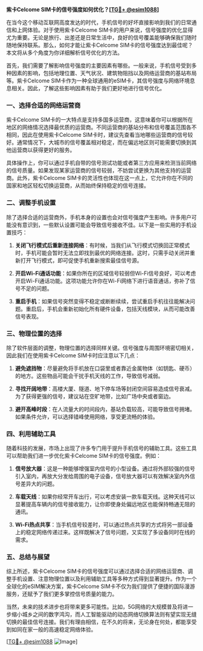 **紫卡Celcome SIM卡的信号强度如何优化？[[TG💪+ @esim1088](https://t.me/s/esim1088)]**

在当今这个移动互联网高度发达的时代，手机信号的好坏直接影响到我们的日常通信和上网体验。对于使用紫卡Celcome SIM卡的用户来说，信号强度的优化显得尤为重要。无论是旅行、出差还是日常生活中，良好的信号覆盖能够确保我们随时随地保持联系。那么，如何才能让紫卡Celcome SIM卡的信号强度达到最佳呢？本文将从多个角度为你详细解析信号优化的方法。

首先，我们需要了解影响信号强度的主要因素有哪些。一般来说，手机信号受到多种因素的影响，包括地理位置、天气状况、建筑物阻挡以及网络运营商的基站布局等。紫卡Celcome SIM卡作为一种全球通用的eSIM卡，其信号强度与网络环境息息相关。因此，了解这些影响因素有助于我们更好地进行信号优化。

### 一、选择合适的网络运营商

紫卡Celcome SIM卡的一大特点是支持多国多运营商，这意味着你可以根据所在地区的网络情况选择最优质的运营商。不同运营商的基站分布和信号覆盖范围各不相同，因此在使用紫卡Celcome SIM卡时，建议先查看当地哪些运营商的信号较好。通常情况下，大城市的信号覆盖相对稳定，而在偏远地区则可能需要切换到其他运营商以获得更好的服务。

具体操作上，你可以通过手机自带的信号测试功能或者第三方应用来检测当前网络的信号质量。如果发现某家运营商的信号较弱，不妨尝试更换为其他支持的运营商。此外，紫卡Celcome SIM卡的灵活性也体现在这一点上，它允许你在不同的国家和地区轻松切换运营商，从而始终保持稳定的信号连接。

### 二、调整手机设置

除了选择合适的运营商外，手机本身的设置也会对信号强度产生影响。许多用户可能没有意识到，一些默认设置可能会导致信号接收不佳。以下是一些实用的手机设置技巧：

1. **关闭飞行模式后重新连接网络**：有时候，当我们从飞行模式切换回正常模式时，手机可能会暂时无法立即找到最优的网络连接。这时，只需手动关闭并重新打开飞行模式，即可促使手机重新搜索最佳信号源。
   
2. **开启Wi-Fi通话功能**：如果你所在的区域信号较弱但Wi-Fi信号良好，可以考虑开启Wi-Fi通话功能。这项功能允许你在Wi-Fi网络下进行语音通话，弥补了信号不足的问题。

3. **重启手机**：如果信号突然变得不稳定或断断续续，尝试重启手机往往能解决问题。重启后，手机会重新初始化所有硬件设备，包括天线模块，从而可能改善信号表现。

### 三、物理位置的选择

除了软件层面的调整，物理位置的选择同样关键。信号强度与周围环境密切相关，因此我们在使用紫卡Celcome SIM卡时应注意以下几点：

1. **避免遮挡物**：尽量避免将手机放在口袋里或者靠近金属物体（如钥匙、硬币）的地方。这些物品可能会干扰手机天线的工作，导致信号减弱。

2. **寻找开阔地带**：高楼大厦、隧道、地下停车场等封闭空间容易造成信号衰减。为了获得更强的信号，建议站在空旷地带，比如广场中央或者窗边。

3. **避开高峰时段**：在人流量大的时间段内，基站负载较高，可能导致信号拥堵。如果条件允许，可以选择错峰使用网络，享受更流畅的体验。

### 四、利用辅助工具

随着科技的发展，市场上出现了许多专门用于提升手机信号的辅助工具。这些工具可以帮助我们进一步优化紫卡Celcome SIM卡的信号强度。例如：

1. **信号放大器**：这是一种能够增强室内信号的小型设备。通过将外部较强的信号引入室内，再放大分发给周围的电子设备，信号放大器可以有效解决室内外信号差异大的问题。

2. **车载天线**：如果你经常开车出行，可以考虑安装一款车载天线。这种天线可以显著提高车辆内的信号接收能力，让你即使身处偏远地区也能保持畅通无阻的通讯。

3. **Wi-Fi热点共享**：当手机信号较差时，可以通过热点共享的方式将另一部设备上的稳定网络传递过来。这样既解决了信号问题，又实现了多设备同时在线的需求。

### 五、总结与展望

综上所述，紫卡Celcome SIM卡的信号强度可以通过选择合适的网络运营商、调整手机设置、注意物理位置以及利用辅助工具等多种方式得到显著提升。作为一个全球化的eSIM解决方案，紫卡Celcome SIM卡不仅为我们提供了便捷的国际漫游服务，还赋予了我们更多掌控信号质量的能力。

当然，未来的技术进步也将带来更多可能性。比如，5G网络的大规模普及将进一步缩小城乡之间的数字鸿沟，而人工智能驱动的动态网络切换算法则有望实现无缝切换的最佳信号连接。我们有理由相信，在不久的将来，无论身在何处，都能享受到如同在家一般的高速稳定网络体验。

[[TG💪+ @esim1088](https://t.me/s/esim1088) ![Image](https://i.postimg.cc/4NQfJmqS/Snipaste-2025-05-13-00-14-12.png)]